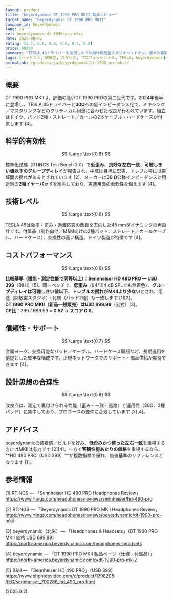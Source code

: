 ```yaml
---
layout: product
title: "beyerdynamic DT 1990 PRO MKII 製品レビュー"
target_name: "beyerdynamic DT 1990 PRO MKII"
company_id: beyerdynamic
lang: ja
ref: beyerdynamic-dt-1990-pro-mkii
date: 2025-09-02
rating: [3.7, 0.8, 0.8, 0.6, 0.7, 0.8]
price: 89890
summary: "TESLA.45ドライバーを採用したプロ向け開放型スタジオヘッドホン。優れた客観測定と30Ω化により、現代的な運用互換性を備えます。"
tags: [ヘッドホン, 開放型, スタジオ, プロフェッショナル, TESLA, beyerdynamic]
permalink: /products/ja/beyerdynamic-dt-1990-pro-mkii/
---
```


## 概要

DT 1990 PRO MKIIは、評価の高いDT 1990 PROの第二世代です。2024年後半に登場し、TESLA.45ドライバーと**30Ω**への低インピーダンス化で、ミキシング／マスタリングなどのクリティカル用途に合わせた改良が行われています。組立はドイツ、パッド2種・ストレート／カールの2本ケーブル・ハードケースが付属します [4]。

## 科学的有効性

$$ \Large \text{0.8} $$

標準化試験（RTINGS Test Bench 2.0）で**低歪み**、**良好な左右一致**、**可聴しきい値以下のグループディレイ**が報告され、中域は目標に忠実、トレブル帯には帯域間の揺れがあるとされています [2]。メーカーは**30 Ω**公称インピーダンスと用途別の**2種イヤーパッド**を案内しており、実運用面の柔軟性を備えます [4]。

## 技術レベル

$$ \Large \text{0.8} $$

TESLA.45は効率・歪み・過渡応答の改善を志向した45 mmダイナミックの再設計です。付属品（制作向け／M&M向けの2種パッド、ストレート／カールケーブル、ハードケース）、交換性の高い構造、ドイツ製造が特徴です [4]。

## コストパフォーマンス

$$ \Large \text{0.6} $$

**比較基準（機能・測定性能で同等以上）**：**Sennheiser HD 490 PRO — USD 399**（B&H）[5]。同一ベンチで、**低歪み**（94/104 dB SPLでも無着色）、**グループディレイは可聴しきい値以下**、**トレブルの揺れがMKIIより少ない**とされ、用途（開放型スタジオ）・付属（パッド2種）も一致します [1][2]。  
**DT 1990 PRO MKII（新品一般販売）**は**USD 699.99**（公式）[3]。  
**CP比**：399 / 699.99 = **0.57 → スコア 0.6**。

## 信頼性・サポート

$$ \Large \text{0.7} $$

金属ヨーク、交換可能なパッド／ケーブル、ハードケース同梱など、長期運用を前提とした堅牢な構成です。正規ネットワークでのサポート・部品供給が期待できます [4]。

## 設計思想の合理性

$$ \Large \text{0.8} $$

改良点は、測定で裏付けられる性能（歪み・一致・過渡）と運用性（30Ω、2種パッド）に集中しており、プロユースの要件に合致しています [2][4]。

## アドバイス

beyerdynamicの装着感／ビルドを好み、**低歪みかつ整った左右一致**を重視する方にはMKIIは有力です [2][4]。一方で**客観性能あたりの価格**を重視するなら、**HD 490 PRO（USD 399）**が複数指標で優れ、価値基準のリファレンスとなります [1]。

## 参考情報

[1] RTINGS — 「Sennheiser HD 490 PRO Headphones Review」  
https://www.rtings.com/headphones/reviews/sennheiser/hd-490-pro

[2] RTINGS — 「Beyerdynamic DT 1990 PRO MKII Headphones Review」  
https://www.rtings.com/headphones/reviews/beyerdynamic/dt-1990-pro-mkii

[3] beyerdynamic（北米）— 「Headphones & Headsets」（DT 1990 PRO MKII 価格 USD 699.99）  
https://north-america.beyerdynamic.com/headphones-headsets

[4] beyerdynamic — 「DT 1990 PRO MKII 製品ページ（仕様・付属品）」  
https://north-america.beyerdynamic.com/p/dt-1990-pro-mk-2

[5] B&H — 「Sennheiser HD 490 PRO」（USD 399）  
https://www.bhphotovideo.com/c/product/1798205-REG/sennheiser_700286_hd_490_pro.html

(2025.9.2)

